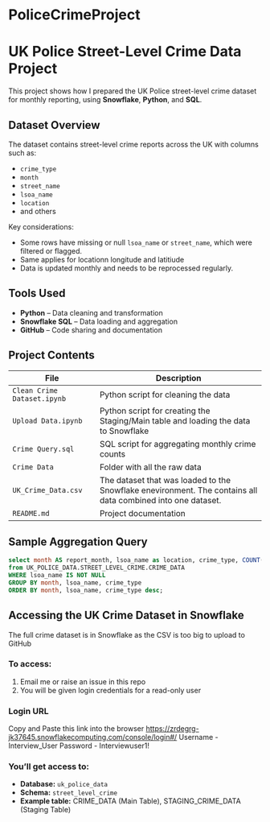 # PoliceCrimeProject

# UK Police Street-Level Crime Data Project

This project shows how I prepared the UK Police street-level crime dataset for monthly reporting, using **Snowflake**, **Python**, and **SQL**.


## Dataset Overview

The dataset contains street-level crime reports across the UK with columns such as:
- `crime_type`
- `month`
- `street_name`
- `lsoa_name`
- `location`
- and others

Key considerations:
- Some rows have missing or null `lsoa_name` or `street_name`, which were filtered or flagged.
- Same applies for locationn longitude and latitiude
- Data is updated monthly and needs to be reprocessed regularly.


## Tools Used

- **Python** – Data cleaning and transformation
- **Snowflake SQL** – Data loading and aggregation
- **GitHub** – Code sharing and documentation


## Project Contents

| File | Description |
|------|-------------|
| `Clean Crime Dataset.ipynb` | Python script for cleaning the data |
| `Upload Data.ipynb` | Python script for creating the Staging/Main table and loading the data to Snowflake |
| `Crime Query.sql` | SQL script for aggregating monthly crime counts |
| `Crime Data` | Folder with all the raw data |
| `UK_Crime_Data.csv` | The dataset that was loaded to the Snowflake enevironment. The contains all data combined into one dataset. |
| `README.md` | Project documentation |


## Sample Aggregation Query

```sql
select month AS report_month, lsoa_name as location, crime_type, COUNT(*) AS crime_count 
from UK_POLICE_DATA.STREET_LEVEL_CRIME.CRIME_DATA
WHERE lsoa_name IS NOT NULL
GROUP BY month, lsoa_name, crime_type
ORDER BY month, lsoa_name, crime_type desc;
```

## Accessing the UK Crime Dataset in Snowflake

The full crime dataset is in Snowflake as the CSV is too big to upload to GitHub

### To access:
1. Email me or raise an issue in this repo
2. You will be given login credentials for a read-only user

### Login URL
Copy and Paste this link into the browser
https://zrdegrg-jk37645.snowflakecomputing.com/console/login#/
Username - Interview_User
Password - Interviewuser1!

### You’ll get access to:
- **Database:** `uk_police_data`
- **Schema:** `street_level_crime`
- **Example table:** CRIME_DATA (Main Table), STAGING_CRIME_DATA (Staging Table)

